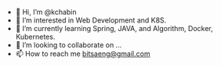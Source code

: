 - 👋 Hi, I’m @kchabin
- 👀 I’m interested in Web Development and K8S.
- 🌱 I’m currently learning Spring, JAVA, and Algorithm, Docker, Kubernetes.
- 💞️ I’m looking to collaborate on ...
- 📫 How to reach me bitsaeng@gmail.com

<!---
kchabin/kchabin is a ✨ special ✨ repository because its `README.md` (this file) appears on your GitHub profile.
You can click the Preview link to take a look at your changes.
--->
